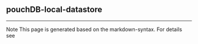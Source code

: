## pouchDB-local-datastore

<hr/>
Note This page is generated based on the markdown-syntax. For details see <http://daringfireball.net/projects/markdown/syntax/>
